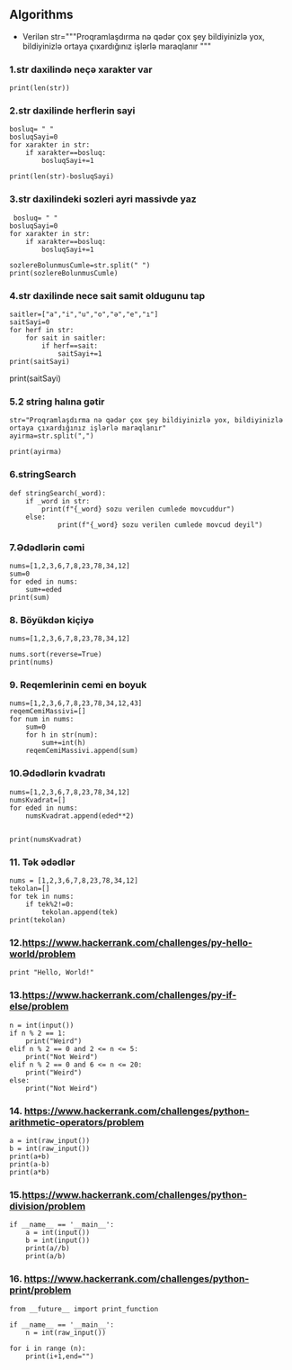 ## Algorithms


- Verilən str="""Proqramlaşdırma nə qədər çox şey
bildiyinizlə yox, bildiyinizlə ortaya
çıxardığınız işlərlə maraqlanır
"""


### 1.str daxilində neçə xarakter var
```
print(len(str))
```


### 2.str daxilinde herflerin sayi
```
bosluq= " "
bosluqSayi=0
for xarakter in str:
    if xarakter==bosluq:
        bosluqSayi+=1

print(len(str)-bosluqSayi)
```

### 3.str daxilindeki sozleri ayri massivde yaz
```
 bosluq= " "
bosluqSayi=0
for xarakter in str:
    if xarakter==bosluq:
        bosluqSayi+=1

sozlereBolunmusCumle=str.split(" ")
print(sozlereBolunmusCumle)
```

### 4.str daxilinde nece sait samit oldugunu tap
```
saitler=["a","i","u","o","ə","e","ı"]
saitSayi=0
for herf in str:
    for sait in saitler:
        if herf==sait:
            saitSayi+=1
print(saitSayi)
```

print(saitSayi)



### 5.2 string halına gətir
```
str="Proqramlaşdırma nə qədər çox şey bildiyinizlə yox, bildiyinizlə ortaya çıxardığınız işlərlə maraqlanır"
ayirma=str.split(",")

print(ayirma)
```


### 6.stringSearch
```
def stringSearch(_word):
    if _word in str:
        print(f"{_word} sozu verilen cumlede movcuddur")
    else:
            print(f"{_word} sozu verilen cumlede movcud deyil")
```

### 7.Ədədlərin cəmi
```
nums=[1,2,3,6,7,8,23,78,34,12]
sum=0
for eded in nums:
    sum+=eded
print(sum)
```

### 8. Böyükdən kiçiyə
```
nums=[1,2,3,6,7,8,23,78,34,12]

nums.sort(reverse=True)
print(nums)
```

### 9. Reqemlerinin cemi en boyuk
```
nums=[1,2,3,6,7,8,23,78,34,12,43]
reqemCemiMassivi=[]
for num in nums:
    sum=0
    for h in str(num):
        sum+=int(h)
    reqemCemiMassivi.append(sum)
```

### 10.Ədədlərin kvadratı

```
nums=[1,2,3,6,7,8,23,78,34,12]
numsKvadrat=[]
for eded in nums:
    numsKvadrat.append(eded**2)


print(numsKvadrat)
```
### 11. Tək ədədlər

```
nums = [1,2,3,6,7,8,23,78,34,12]
tekolan=[]
for tek in nums:
    if tek%2!=0:
        tekolan.append(tek)
print(tekolan)
```

### 12.https://www.hackerrank.com/challenges/py-hello-world/problem
```
print "Hello, World!"
```


### 13.https://www.hackerrank.com/challenges/py-if-else/problem
```
n = int(input())
if n % 2 == 1:
    print("Weird")
elif n % 2 == 0 and 2 <= n <= 5:
    print("Not Weird")
elif n % 2 == 0 and 6 <= n <= 20:
    print("Weird")
else:
    print("Not Weird")
```
### 14. https://www.hackerrank.com/challenges/python-arithmetic-operators/problem
```
a = int(raw_input())
b = int(raw_input())
print(a+b)
print(a-b)
print(a*b)
```

### 15.https://www.hackerrank.com/challenges/python-division/problem
```
if __name__ == '__main__':
    a = int(input())
    b = int(input())
    print(a//b)
    print(a/b)
```

### 16. https://www.hackerrank.com/challenges/python-print/problem
```
from __future__ import print_function

if __name__ == '__main__':
    n = int(raw_input())
    
for i in range (n):
    print(i+1,end="")
```



